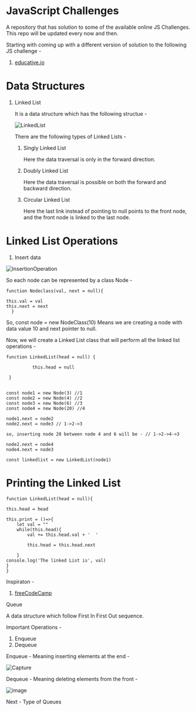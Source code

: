 # JavaScript Challenges
A repository that has solution to some of the available online JS Challenges. This repo will be updated every now and then.

Starting with coming up with a different version of solution to the following JS challenge - 

  1. [educative.io](https://www.educative.io/blog/level-up-javascript-coding-challenges)
  
# Data Structures
  
  1. Linked List
  
     It is a data structure which has the following structue - 
     
     ![LinkedList](https://user-images.githubusercontent.com/124775002/224909990-a7e4f671-28ce-4162-adff-6cb64a489a4d.PNG)
     
     There are the following types of Linked Lists -
     
     1. Singly Linked List
     
        Here the data traversal is only in the forward direction.
        
     2. Doubly Linked List
     
        Here the data traversal is possible on both the forward and backward direction.
        
     3. Circular Linked List
     
        Here the last link instead of pointing to null points to the front node, and the front node is linked to the last node.
        
# Linked List Operations
    
1. Insert data
      
![InsertionOperation](https://user-images.githubusercontent.com/124775002/224911722-0f58d691-74ff-43db-95a5-86c3da0fb460.PNG)

So each node can be represented by a class Node -

    function Nodeclass(val, next = null){

    this.val = val
    this.next = next
      }

 So, const node = new NodeClass(10)
 Means we are creating a node with data value 10 and next pointer to null.
 
 Now, we will create a Linked List class that will perform all the linked list operations -
 
    function LinkedList(head = null) {
 
              this.head = null
 
     }

 
    const node1 = new Node(3) //1
    const node2 = new Node(4) //2
    const node3 = new Node(6) //3
    const node4 = new Node(20) //4

    node1.next = node2
    node2.next = node3 // 1->2->3

    so, inserting node 20 between node 4 and 6 will be - // 1->2->4->3

    node2.next = node4
    node4.next = node3

    const linkedlist = new LinkedList(node1)
    
# Printing the Linked List

    function LinkedList(head = null){

    this.head = head

    this.print = ()=>{
        let val = ""
        while(this.head){
            val += this.head.val + '  '

            this.head = this.head.next
            
        }
    console.log('The linked List is', val)
    }
    }

    
Inspiraton - 
1. [freeCodeCamp](https://www.freecodecamp.org/news/implementing-a-linked-list-in-javascript/)


Queue

A data structure which follow First In First Out sequence.

Important Operations -
  1. Enqueue 
  2. Dequeue
  
 Enqueue - Meaning inserting elements at the end -
 
 ![Capture](https://user-images.githubusercontent.com/124775002/228909897-ae26a5a2-a383-4fa0-bed0-df00bedd81cc.PNG)

Dequeue - Meaning deleting elements from the front -

![image](https://user-images.githubusercontent.com/124775002/228910318-d942af52-ff03-4067-ae7b-8deae41adc34.png)


Next - Type of Queues


      
      
      
      
      
      
      
      

